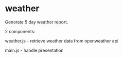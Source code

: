 # weather

Generate 5 day weather report.

2 components:

weather.js - retrieve weather data from openweather api

main.js    - handle presentation
